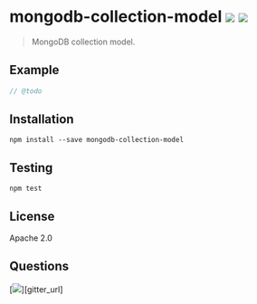 # mongodb-collection-model [![][npm_img]][npm_url] [![][travis_img]][travis_url]

> MongoDB collection model.

## Example

```javascript
// @todo
```

## Installation

```
npm install --save mongodb-collection-model
```

## Testing

```
npm test
```

## License

Apache 2.0

## Questions

[![][gitter_img]][gitter_url]

[travis_img]: https://secure.travis-ci.org/mongodb-js/mongodb-collection-model.svg?branch=master
[travis_url]: https://travis-ci.org/mongodb-js/mongodb-collection-model
[npm_img]: https://img.shields.io/npm/v/mongodb-collection-model.svg
[npm_url]: https://www.npmjs.org/package/mongodb-collection-model
[gitter_img]: https://badges.gitter.im/Join%20Chat.svg
